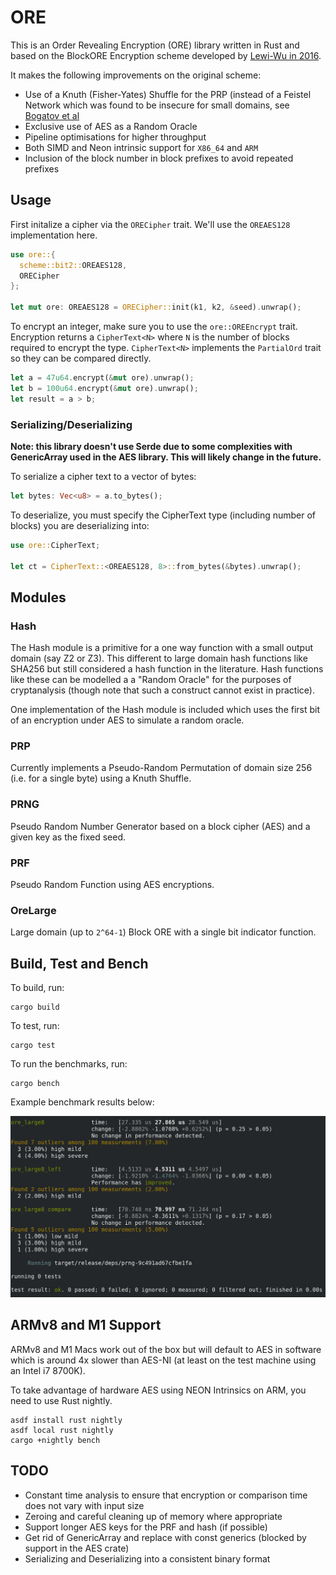 # ORE

This is an Order Revealing Encryption (ORE) library written in Rust and based on the BlockORE Encryption scheme
developed by [Lewi-Wu in 2016](https://eprint.iacr.org/2016/612.pdf).

It makes the following improvements on the original scheme:

* Use of a Knuth (Fisher-Yates) Shuffle for the PRP (instead of a Feistel Network which was found to be insecure for
  small domains, see [Bogatov et al](https://eprint.iacr.org/2018/953.pdf)
* Exclusive use of AES as a Random Oracle
* Pipeline optimisations for higher throughput
* Both SIMD and Neon intrinsic support for `X86_64` and `ARM`
* Inclusion of the block number in block prefixes to avoid repeated prefixes

## Usage

First initalize a cipher via the `ORECipher` trait. We'll use the `OREAES128` implementation here.

```rust
use ore::{
  scheme::bit2::OREAES128,
  ORECipher
};

let mut ore: OREAES128 = ORECipher::init(k1, k2, &seed).unwrap();
```

To encrypt an integer, make sure you to use the `ore::OREEncrypt` trait.
Encryption returns a `CipherText<N>` where `N` is the number of blocks required to encrypt the type.
`CipherText<N>` implements the `PartialOrd` trait so they can be compared directly.

```rust
let a = 47u64.encrypt(&mut ore).unwrap();
let b = 100u64.encrypt(&mut ore).unwrap();
let result = a > b;
```

### Serializing/Deserializing

**Note: this library doesn't use Serde due to some complexities with GenericArray used in the AES library. This will
likely change in the future.**

To serialize a cipher text to a vector of bytes:

```rust
let bytes: Vec<u8> = a.to_bytes();
```

To deserialize, you must specify the CipherText type (including number of blocks) you are deserializing into:

```rust
use ore::CipherText;

let ct = CipherText::<OREAES128, 8>::from_bytes(&bytes).unwrap();
```

## Modules

### Hash

The Hash module is a primitive for a one way function with a small output domain (say Z2 or Z3). This different to
large domain hash functions like SHA256 but still considered a hash function in the literature. Hash functions like
these can be modelled a a "Random Oracle" for the purposes of cryptanalysis (though note that such a construct cannot
exist in practice).

One implementation of the Hash module is included which uses the first bit of an encryption under AES to simulate a
random oracle.

### PRP

Currently implements a Pseudo-Random Permutation of domain size 256 (i.e. for a single byte) using
a Knuth Shuffle.

### PRNG

Pseudo Random Number Generator based on a block cipher (AES) and a given key as the fixed seed.

### PRF

Pseudo Random Function using AES encryptions.

### OreLarge

Large domain (up to `2^64-1`) Block ORE with a single bit indicator function.

## Build, Test and Bench

To build, run:

```
cargo build
```

To test, run:

```
cargo test
```

To run the benchmarks, run:

```
cargo bench
```

Example benchmark results below:

![Benchmark](bench.png)

## ARMv8 and M1 Support

ARMv8 and M1 Macs work out of the box but will default to AES in software which is around 4x slower than AES-NI
(at least on the test machine using an Intel i7 8700K).

To take advantage of hardware AES using NEON Intrinsics on ARM, you need to use Rust nightly.

```
asdf install rust nightly
asdf local rust nightly
cargo +nightly bench
```

## TODO

* Constant time analysis to ensure that encryption or comparison time does not vary with input size
* Zeroing and careful cleaning up of memory where appropriate
* Support longer AES keys for the PRF and hash (if possible)
* Get rid of GenericArray and replace with const generics (blocked by support in the AES crate)
* Serializing and Deserializing into a consistent binary format
